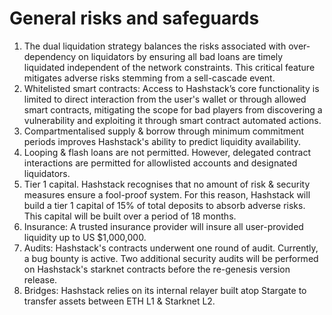 # General risks and safeguards

1. The dual liquidation strategy balances the risks associated with over-dependency on liquidators by ensuring all bad loans are timely liquidated independent of the network constraints. This critical feature mitigates adverse risks stemming from a sell-cascade event.
2. Whitelisted smart contracts: Access to Hashstack’s core functionality is limited to direct interaction from the user's wallet or through allowed smart contracts, mitigating the scope for bad players from discovering a vulnerability and exploiting it through smart contract automated actions.
3. Compartmentalised supply & borrow through minimum commitment periods improves Hashstack's ability to predict liquidity availability.&#x20;
4. Looping & flash loans are not permitted. However, delegated contract interactions are permitted for allowlisted accounts and designated liquidators.&#x20;
5. Tier 1 capital. Hashstack recognises that no amount of risk & security measures ensure a fool-proof system. For this reason, Hashstack will build a tier 1 capital of 15% of total deposits to absorb adverse risks. This capital will be built over a period of 18 months.
6. Insurance: A trusted insurance provider will insure all user-provided liquidity up to US $1,000,000.&#x20;
7. Audits: Hashstack's contracts underwent one round of audit. Currently, a bug bounty is active. Two additional security audits will be performed on Hashstack's starknet contracts before the re-genesis version release.&#x20;
8. Bridges: Hashstack relies on its internal relayer built atop Stargate to transfer assets between ETH L1 & Starknet L2.
